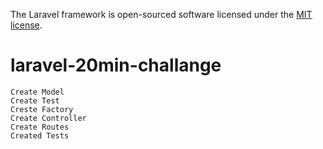The Laravel framework is open-sourced software licensed under the [MIT license](https://opensource.org/licenses/MIT).
# laravel-20min-challange
    Create Model
    Create Test
    Creste Factory
    Create Controller
    Create Routes
    Created Tests
